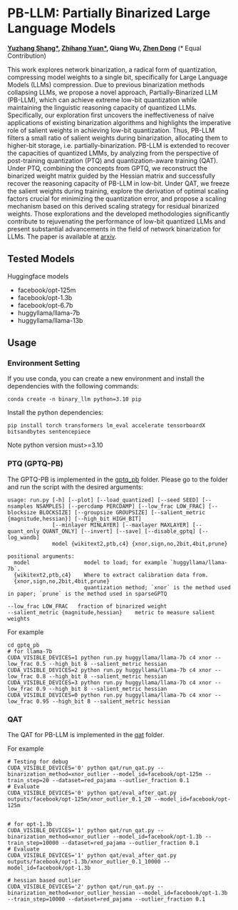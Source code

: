 # PB-LLM: Partially Binarized Large Language Models    
**[Yuzhang Shang*](https://42shawn.github.io/), [Zhihang Yuan*](http://hahnyuan.com/), Qiang Wu, [Zhen Dong](https://dong-zhen.com/)** (* Equal Contribution)     

This work explores network binarization, a radical form of quantization, compressing model weights to a single bit, specifically for Large Language Models (LLMs) compression. 
Due to previous binarization methods collapsing LLMs, we propose a novel approach, Partially-Binarized LLM (PB-LLM), which can achieve extreme low-bit quantization while maintaining the linguistic reasoning capacity of quantized LLMs. 
Specifically, our exploration first uncovers the ineffectiveness of naïve applications of existing binarization algorithms and highlights the imperative role of salient weights in achieving low-bit quantization. 
Thus, PB-LLM filters a small ratio of salient weights during binarization, allocating them to higher-bit storage, i.e. partially-binarization. 
PB-LLM is extended to recover the capacities of quantized LMMs, by analyzing from the perspective of post-training quantization (PTQ) and quantization-aware training (QAT). 
Under PTQ, combining the concepts from GPTQ, we reconstruct the binarized weight matrix guided by the Hessian matrix and successfully recover the reasoning capacity of PB-LLM in low-bit. 
Under QAT, we freeze the salient weights during training, explore the derivation of optimal scaling factors crucial for minimizing the quantization error, and propose a scaling mechanism based on this derived scaling strategy for residual binarized weights. 
Those explorations and the developed methodologies significantly contribute to rejuvenating the performance of low-bit quantized LLMs and present substantial advancements in the field of network binarization for LLMs. 
The paper is available at [arxiv](https://arxiv.org/abs/2310.00034).


## Tested Models

Huggingface models
- facebook/opt-125m
- facebook/opt-1.3b
- facebook/opt-6.7b
- huggyllama/llama-7b
- huggyllama/llama-13b

## Usage

### Environment Setting

If you use conda, you can create a new environment and install the dependencies with the following commands:
```shell
conda create -n binary_llm python=3.10 pip
```

Install the python dependencies:
```shell
pip install torch transformers lm_eval accelerate tensorboardX bitsandbytes sentencepiece
```
Note python version must>=3.10

### PTQ (GPTQ-PB)

The GPTQ-PB is implemented in the [gptq_pb](gptq_pb) folder.
Please go to the folder and run the script with the desired arguments:
```
usage: run.py [-h] [--plot] [--load_quantized] [--seed SEED] [--nsamples NSAMPLES] [--percdamp PERCDAMP] [--low_frac LOW_FRAC] [--blocksize BLOCKSIZE] [--groupsize GROUPSIZE] [--salient_metric {magnitude,hessian}] [--high_bit HIGH_BIT]
              [--minlayer MINLAYER] [--maxlayer MAXLAYER] [--quant_only QUANT_ONLY] [--invert] [--save] [--disable_gptq] [--log_wandb]
              model {wikitext2,ptb,c4} {xnor,sign,no,2bit,4bit,prune}

positional arguments:
  model                 model to load; for example `huggyllama/llama-7b`.
  {wikitext2,ptb,c4}    Where to extract calibration data from.
  {xnor,sign,no,2bit,4bit,prune}
                        quantization method; `xnor` is the method used in paper; `prune` is the method used in sparseGPTQ

--low_frac LOW_FRAC   fraction of binarized weight
--salient_metric {magnitude,hessian}    metric to measure salient weights
```

For example

```shell
cd gptq_pb
# for llama-7b
CUDA_VISIBLE_DEVICES=1 python run.py huggyllama/llama-7b c4 xnor --low_frac 0.5 --high_bit 8 --salient_metric hessian
CUDA_VISIBLE_DEVICES=2 python run.py huggyllama/llama-7b c4 xnor --low_frac 0.8 --high_bit 8 --salient_metric hessian
CUDA_VISIBLE_DEVICES=3 python run.py huggyllama/llama-7b c4 xnor --low_frac 0.9 --high_bit 8 --salient_metric hessian
CUDA_VISIBLE_DEVICES=0 python run.py huggyllama/llama-7b c4 xnor --low_frac 0.95 --high_bit 8 --salient_metric hessian
```

### QAT

The QAT for PB-LLM is implemented in the [qat](qat) folder.

For example

```shell
# Testing for debug
CUDA_VISIBLE_DEVICES='0' python qat/run_qat.py --binarization_method=xnor_outlier --model_id=facebook/opt-125m --train_step=20 --dataset=red_pajama --outlier_fraction 0.1
# Evaluate
CUDA_VISIBLE_DEVICES='0' python qat/eval_after_qat.py outputs/facebook/opt-125m/xnor_outlier_0.1_20 --model_id=facebook/opt-125m


# for opt-1.3b
CUDA_VISIBLE_DEVICES='1' python qat/run_qat.py --binarization_method=xnor_outlier --model_id=facebook/opt-1.3b --train_step=10000 --dataset=red_pajama --outlier_fraction 0.1
# Evaluate
CUDA_VISIBLE_DEVICES='1' python qat/eval_after_qat.py outputs/facebook/opt-1.3b/xnor_outlier_0.1_10000 --model_id=facebook/opt-1.3b

# hessian based outlier
CUDA_VISIBLE_DEVICES='2' python qat/run_qat.py --binarization_method=xnor_outlier_hessian --model_id=facebook/opt-1.3b --train_step=10000 --dataset=red_pajama --outlier_fraction 0.1


```
